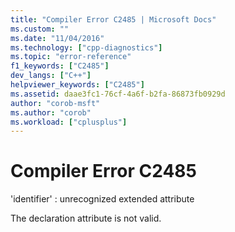 ```yaml
---
title: "Compiler Error C2485 | Microsoft Docs"
ms.custom: ""
ms.date: "11/04/2016"
ms.technology: ["cpp-diagnostics"]
ms.topic: "error-reference"
f1_keywords: ["C2485"]
dev_langs: ["C++"]
helpviewer_keywords: ["C2485"]
ms.assetid: daae3fc1-76cf-4a6f-b2fa-86873fb0929d
author: "corob-msft"
ms.author: "corob"
ms.workload: ["cplusplus"]
---
```

# Compiler Error C2485
'identifier' : unrecognized extended attribute  
  
 The declaration attribute is not valid.